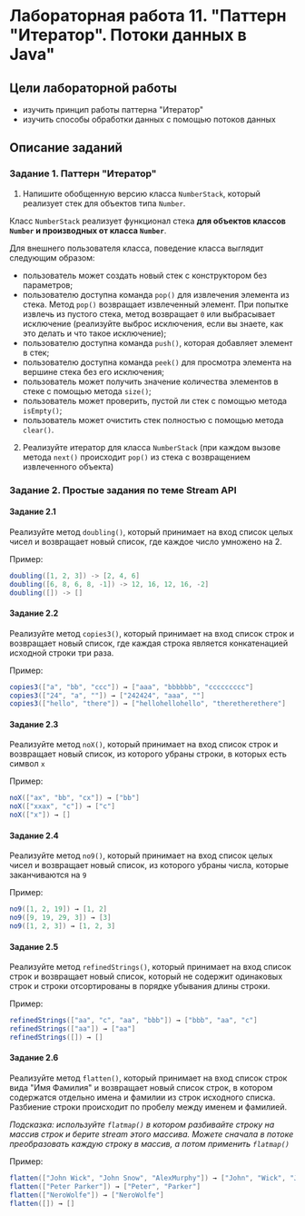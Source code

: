 # Лабораторная работа 11. "Паттерн "Итератор". Потоки данных в Java"

## Цели лабораторной работы

- изучить принцип работы паттерна "Итератор"
- изучить способы обработки данных с помощью потоков данных

## Описание заданий

### Задание 1. Паттерн "Итератор"

1. Напишите обобщенную версию класса `NumberStack`, который реализует стек для объектов типа `Number`.

Класс `NumberStack` реализует функционал стека **для объектов классов `Number` и производных от класса `Number`**.

Для внешнего пользователя класса, поведение класса выглядит следующим образом:

- пользователь может создать новый стек с конструктором без параметров;
- пользователю доступна команда `pop()` для извлечения элемента из стека. Метод `pop()` возвращает извлеченный элемент. При попытке извлечь из пустого стека, метод возвращает `0` или выбрасывает исключение (реализуйте выброс исключения, если вы знаете, как это делать и что такое исключение);
- пользователю доступна команда `push()`, которая добавляет элемент в стек;
- пользователю доступна команда `peek()` для просмотра элемента на вершине стека без его исключения;
- пользователь может получить значение количества элементов в стеке с помощью метода `size()`;
- пользователь может проверить, пустой ли стек с помощью метода `isEmpty()`;
- пользователь может очистить стек полностью с помощью метода `clear()`.

2. Реализуйте итератор для класса `NumberStack` (при каждом вызове метода `next()` происходит `pop()` из стека с возвращением извлеченного объекта)

### Задание 2. Простые задания по теме Stream API

#### Задание 2.1

Реализуйте метод `doubling()`, который принимает на вход список целых чисел и возвращает новый список, где каждое число умножено на 2.

Пример:

```java
doubling([1, 2, 3]) -> [2, 4, 6]
doubling([6, 8, 6, 8, -1]) -> 12, 16, 12, 16, -2]
doubling([]) -> []
```

#### Задание 2.2

Реализуйте метод `copies3()`, который принимает на вход список строк и возвращает новый список, где каждая строка является конкатенацией исходной строки три раза.

Пример:

```java
copies3(["a", "bb", "ccc"]) → ["aaa", "bbbbbb", "ccccccccc"]
copies3(["24", "a", ""]) → ["242424", "aaa", ""]
copies3(["hello", "there"]) → ["hellohellohello", "theretherethere"]
```

#### Задание 2.3

Реализуйте метод `noX()`, который принимает на вход список строк и возвращает новый список, из которого убраны строки, в которых есть символ `x`

Пример:

```java
noX(["ax", "bb", "cx"]) → ["bb"]
noX(["xxax", "c"]) → ["c"]
noX(["x"]) → []
```

#### Задание 2.4

Реализуйте метод `no9()`, который принимает на вход список целых чисел и возвращает новый список, из которого убраны числа, которые заканчиваются на `9`

Пример:

```java
no9([1, 2, 19]) → [1, 2]
no9([9, 19, 29, 3]) → [3]
no9([1, 2, 3]) → [1, 2, 3]
```

#### Задание 2.5

Реализуйте метод `refinedStrings()`, который принимает на вход список строк и возвращает новый список, который не содержит одинаковых строк и строки отсортированы в порядке убывания длины строки.

Пример:

```java
refinedStrings(["aa", "c", "aa", "bbb"]) → ["bbb", "aa", "c"]
refinedStrings(["aa"]) → ["aa"]
refinedStrings([]) → []
```

#### Задание 2.6

Реализуйте метод `flatten()`, который принимает на вход список строк вида "Имя Фамилия" и возвращает новый список строк, в котором содержатся отдельно имена и фамилии из строк исходного списка. Разбиение строки происходит по пробелу между именем и фамилией.

*Подсказка: используйте `flatmap()` в котором разбивайте строку на массив строк и берите stream этого массива. Можете сначала в потоке преобразовать каждую строку в массив, а потом применить `flatmap()`*

Пример:

```java
flatten(["John Wick", "John Snow", "AlexMurphy"]) → ["John", "Wick", "John", "Snow", "AlexMurphy"]
flatten(["Peter Parker"]) → ["Peter", "Parker"]
flatten(["NeroWolfe"]) → ["NeroWolfe"]
flatten([]) → []
```